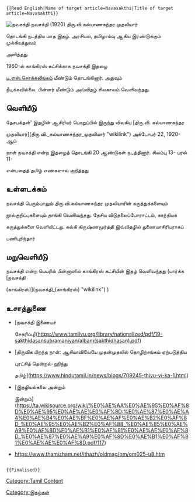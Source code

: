 ```{=mediawiki}
{{Read English|Name of target article=Navasakthi|Title of target article=Navasakthi}}
```
![நவசக்தி](நவ.jpg "நவசக்தி") நவசக்தி (1920) திரு.வி.கல்யாணசுந்தர முதலியார்
தொடங்கி நடத்திய மாத இதழ். அரசியல், தமிழாய்வு ஆகிய இரண்டுக்கும் முக்கியத்துவம்
அளித்தது.

1960-ல் காங்கிரஸ் கட்சிக்காக நவசக்தி இதழை
[டி.எஸ்.சொக்கலிங்கம்](டி.எஸ்.சொக்கலிங்கம் "wikilink") மீண்டும் தொடங்கினார். அதுவும்
நீடிக்கவில்லை. பின்னர் மீண்டும் அவ்விதழ் சிலகாலம் வெளிவந்தது.

## வெளியீடு

தேசபக்தன்' இதழின் ஆசிரியர் பொறுப்பில் இருந்து விலகிய [திரு.வி. கல்யாணசுந்தர
முதலியார்](திரு.வி._கல்யாணசுந்தர_முதலியார் "wikilink") அக்டோபர் 22, 1920-ஆம்
நாள் நவசக்தி என்ற இதழைத் தொடங்கி 20 ஆண்டுகள் நடத்தினார். சிலம்பு 13- பரல் 11-
என்பதைத் தமிழ் எண்களால் குறித்தது

## உள்ளடக்கம்

நவசக்தி பெரும்பாலும் திரு.வி.கல்யாணசுந்தர முதலியாரின் கருத்துக்களையும்
நூல்குறிப்புகளையும் தாங்கி வெளிவந்தது. தேசிய விடுதலைப்போராட்டம், காந்தியக்
கருத்துக்களை வெளியிட்டது. கல்கி கிருஷ்ணமூர்த்தி இவ்விதழில் துணையாசிரியராகப்
பணிபுரிந்தார்

## மறுவெளியீடு

நவசக்தி என்ற பெயரில் பின்னாளில் காங்கிரஸ் கட்சியின் இதழ் வெளிவந்தது (பார்க்க [நவசக்தி
(காங்கிரஸ்)](நவசக்தி_(காங்கிரஸ்) "wikilink") )

## உசாத்துணை

-   [நவசக்தி இணையச்
    சேகரிப்பு](https://www.tamilvu.org/library/nationalized/pdf/19-sakthidasansubramaniyan/albam(sakthidhasan).pdf)
-   [திருவிக பிறந்த நாள்: ஆசியாவிலேயே முதன்முதலில் தொழிற்சங்கம் ஏற்படுத்திய
    புரட்சித் தென்றல்-ஹிந்து
    தமிழ்](https://www.hindutamil.in/news/blogs/709245-thivu-vi-ka-1.html)
-   [இதழியல்கலை அன்றும்
    இன்றும்](https://ta.wikisource.org/wiki/%E0%AE%AA%E0%AE%95%E0%AF%8D%E0%AE%95%E0%AE%AE%E0%AF%8D:%E0%AE%87%E0%AE%A4%E0%AE%B4%E0%AE%BF%E0%AE%AF%E0%AE%B2%E0%AF%8D_%E0%AE%95%E0%AE%B2%E0%AF%88_%E0%AE%85%E0%AE%A9%E0%AF%8D%E0%AE%B1%E0%AF%81%E0%AE%AE%E0%AF%8D_%E0%AE%87%E0%AE%A9%E0%AF%8D%E0%AE%B1%E0%AF%81%E0%AE%AE%E0%AF%8D.pdf/117)
-   [<https://www.thamizham.net/ithazh/oldmag/om/om025-u8.htm>](https://www.thamizham.net/ithazh/oldmag/om/om026-u8.htm)

```{=mediawiki}
{{Finalised}}
```
[Category:Tamil Content](Category:Tamil_Content "wikilink")
[Category:இதழ்கள்](Category:இதழ்கள் "wikilink")
